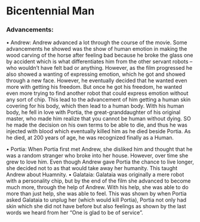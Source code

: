 # Bicentennial Man

### Advancements:

•       Andrew: Andrew advanced a lot through the course of the movie. Some advancements he showed was the show of human emotion in making the wood carving of the horse after feeling bad because he broke the glass one by accident which is what differentiates him from the other servant robots – who wouldn’t have felt bad or anything. However, as the film progressed he also showed a wanting of expressing emotion, which he got and showed through a new face. However, he eventually decided that he wanted even more with getting his freedom. But once he got his freedom, he wanted even more trying to find another robot that could express emotion without any sort of chip. This lead to the advancement of him getting a human skin covering for his body, which then lead to a human body. With his human body, he fell in love with Portia, the great-granddaughter of his original master, who made him realize that you cannot be human without dying. SO he made the decision on his own terms to be able to die, and thus he was injected with blood which eventually killed him as he died beside Portia. As he died, at 200 years of age, he was recognized finally as a Human.

•       Portia: When Portia first met Andrew, she disliked him and thought that he was a random stranger who broke into her house. However, over time she grew to love him. Even though Andrew gave Portia the chance to live longer, she decided not to as that would take away her humanity. This taught Andrew about Huamnity.
•       Galataia:  Galataia was originally a mere robot with a personality chip, but by the end of the film she advanced to become much more, through the help of Andrew. With his help, she was able to do more than just help, she was able to feel. This was shown by when Portia asked Galataia to unplug her (which would kill Portia), Portia not only had skin which she did not have before but also feelings as shown by the last words we heard from her “One is glad to be of service”. 
